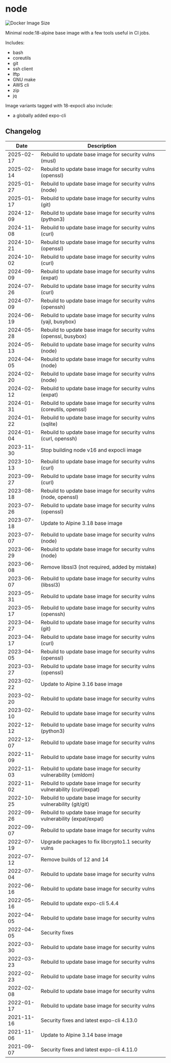 # node

![Docker Image Size](https://img.shields.io/docker/image-size/countingup/node/18)

Minimal node:18-alpine base image with a few tools useful in CI jobs.

Includes:
 - bash
 - coreutils
 - git
 - ssh client
 - lftp
 - GNU make
 - AWS cli
 - zip
 - jq

Image variants tagged with 18-expocli also include:
 - a globally added expo-cli

## Changelog

| Date       | Description                                                           |
|------------|-----------------------------------------------------------------------| 
| 2025-02-17 | Rebuild to update base image for security vulns (musl)                |
| 2025-02-14 | Rebuild to update base image for security vulns (openssl)
| 2025-01-27 | Rebuild to update base image for security vulns (node)
| 2025-01-17 | Rebuild to update base image for security vulns (git)                 |
| 2024-12-09 | Rebuild to update base image for security vulns (python3)             |
| 2024-11-08 | Rebuild to update base image for security vulns (curl)                |
| 2024-10-21 | Rebuild to update base image for security vulns (openssl)             |
| 2024-10-02 | Rebuild to update base image for security vulns (curl)                |
| 2024-09-09 | Rebuild to update base image for security vulns (expat)               |
| 2024-07-26 | Rebuild to update base image for security vulns (curl)                |
| 2024-07-09 | Rebuild to update base image for security vulns (openssh)             |
| 2024-06-19 | Rebuild to update base image for security vulns (yajl, busybox)       |
| 2024-05-28 | Rebuild to update base image for security vulns (openssl, busybox)    |
| 2024-05-13 | Rebuild to update base image for security vulns (node)                |
| 2024-04-05 | Rebuild to update base image for security vulns (node)                |
| 2024-02-20 | Rebuild to update base image for security vulns (node)                |
| 2024-02-12 | Rebuild to update base image for security vulns (expat)               |
| 2024-01-31 | Rebuild to update base image for security vulns (coreutils, openssl)  |
| 2024-01-22 | Rebuild to update base image for security vulns (sqlite)              |
| 2024-01-04 | Rebuild to update base image for security vulns (curl, openssh)       |
| 2023-11-30 | Stop building node v16 and expocli image                              |
| 2023-10-13 | Rebuild to update base image for security vulns (curl)                |
| 2023-09-27 | Rebuild to update base image for security vulns (curl)                |
| 2023-08-18 | Rebuild to update base image for security vulns (node, openssl)       |
| 2023-07-26 | Rebuild to update base image for security vulns (openssl)             |
| 2023-07-18 | Update to Alpine 3.18 base image                                      |
| 2023-07-07 | Rebuild to update base image for security vulns (node)                |
| 2023-06-29 | Rebuild to update base image for security vulns (node)                |
| 2023-06-08 | Remove libssl3 (not required, added by mistake)                       |
| 2023-06-07 | Rebuild to update base image for security vulns (libssl3)             |
| 2023-05-31 | Rebuild to update base image for security vulns                       |
| 2023-05-17 | Rebuild to update base image for security vulns (openssh)             |
| 2023-04-27 | Rebuild to update base image for security vulns (git)                 |
| 2023-04-17 | Rebuild to update base image for security vulns (curl)                |
| 2023-04-05 | Rebuild to update base image for security vulns (openssl)             |
| 2023-03-27 | Rebuild to update base image for security vulns (openssl)             |
| 2023-02-22 | Update to Alpine 3.16 base image                                      |
| 2023-02-20 | Rebuild to update base image for security vulns                       |
| 2023-02-10 | Rebuild to update base image for security vulns                       |
| 2022-12-12 | Rebuild to update base image for security vulns (python3)             |
| 2022-12-07 | Rebuild to update base image for security vulns                       |
| 2022-11-09 | Rebuild to update base image for security vulns                       |
| 2022-11-03 | Rebuild to update base image for security vulnerability (xmldom)      |
| 2022-11-02 | Rebuild to update base image for security vulnerability (curl/expat)  |
| 2022-10-25 | Rebuild to update base image for security vulnerability (git/git)     |
| 2022-09-26 | Rebuild to update base image for security vulnerability (expat/expat) |
| 2022-09-07 | Rebuild to update base image for security vulns                       |
| 2022-07-19 | Upgrade packages to fix libcrypto1.1 security vulns                   |
| 2022-07-12 | Remove builds of 12 and 14                                            |
| 2022-07-04 | Rebuild to update base image for security vulns                       |
| 2022-06-16 | Rebuild to update base image for security vulns                       |
| 2022-05-16 | Rebuild to update expo-cli 5.4.4                                      |
| 2022-04-05 | Rebuild to update base image for security vulns                       |
| 2022-04-05 | Security fixes                                                        |
| 2022-03-30 | Rebuild to update base image for security vulns                       |
| 2022-03-23 | Rebuild to update base image for security vulns                       |
| 2022-02-23 | Rebuild to update base image for security vulns                       |
| 2022-02-08 | Rebuild to update base image for security vulns                       |
| 2022-01-17 | Rebuild to update base image for security vulns                       |
| 2021-11-16 | Security fixes and latest expo-cli 4.13.0                             |
| 2021-11-06 | Update to Alpine 3.14 base image                                      |
| 2021-09-07 | Security fixes and latest expo-cli 4.11.0                             |
